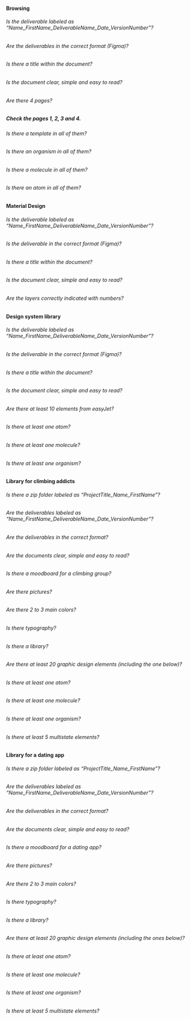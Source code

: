 #### Browsing

###### Is the deliverable labeled as “Name_FirstName_DeliverableName_Date_VersionNumber”?

###### Are the deliverables in the correct format (Figma)?

###### Is there a title within the document?

###### Is the document clear, simple and easy to read?

###### Are there 4 pages?

##### Check the pages 1, 2, 3 and 4.

###### Is there a template in all of them?

###### Is there an organism in all of them?

###### Is there a molecule in all of them?

###### Is there an atom in all of them?

#### Material Design

###### Is the deliverable labeled as “Name_FirstName_DeliverableName_Date_VersionNumber”?

###### Is the deliverable in the correct format (Figma)?

###### Is there a title within the document?

###### Is the document clear, simple and easy to read?

###### Are the layers correctly indicated with numbers?

#### Design system library

###### Is the deliverable labeled as “Name_FirstName_DeliverableName_Date_VersionNumber”?

###### Is the deliverable in the correct format (Figma)?

###### Is there a title within the document?

###### Is the document clear, simple and easy to read?

###### Are there at least 10 elements from easyJet?

###### Is there at least one atom?

###### Is there at least one molecule?

###### Is there at least one organism?

#### Library for climbing addicts

###### Is there a zip folder labeled as “ProjectTitle_Name_FirstName”?

###### Are the deliverables labeled as “Name_FirstName_DeliverableName_Date_VersionNumber”?

###### Are the deliverables in the correct format?

###### Are the documents clear, simple and easy to read?

###### Is there a moodboard for a climbing group?

###### Are there pictures?

###### Are there 2 to 3 main colors?

###### Is there typography?

###### Is there a library?

###### Are there at least 20 graphic design elements (including the one below)?

###### Is there at least one atom?

###### Is there at least one molecule?

###### Is there at least one organism?

###### Is there at least 5 multistate elements?

#### Library for a dating app

###### Is there a zip folder labeled as “ProjectTitle_Name_FirstName”?

###### Are the deliverables labeled as “Name_FirstName_DeliverableName_Date_VersionNumber”?

###### Are the deliverables in the correct format?

###### Are the documents clear, simple and easy to read?

###### Is there a moodboard for a dating app?

###### Are there pictures?

###### Are there 2 to 3 main colors?

###### Is there typography?

###### Is there a library?

###### Are there at least 20 graphic design elements (including the ones below)?

###### Is there at least one atom?

###### Is there at least one molecule?

###### Is there at least one organism?

###### Is there at least 5 multistate elements?
